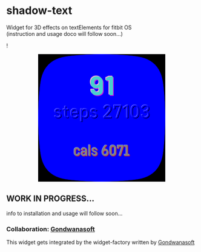 # shadow-text
Widget for 3D effects on textElements for fitbit OS\
(instruction and usage doco will follow soon...)

!<div align="center">![image](screenshot.png)</div>

## WORK IN PROGRESS...
info to installation and usage will follow soon...



### Collaboration: [Gondwanasoft](https://github.com/gondwanasoft/)
This widget gets integrated by the widget-factory written by [Gondwanasoft](https://github.com/gondwanasoft/fitbit-simple-widget)

